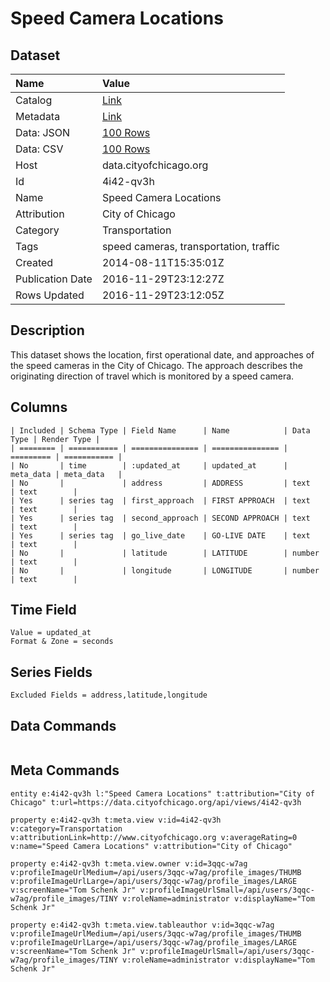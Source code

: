 # Speed Camera Locations

## Dataset

| Name | Value |
| :--- | :---- |
| Catalog | [Link](https://catalog.data.gov/dataset/speed-camera-locations-0ab34) |
| Metadata | [Link](https://data.cityofchicago.org/api/views/4i42-qv3h) |
| Data: JSON | [100 Rows](https://data.cityofchicago.org/api/views/4i42-qv3h/rows.json?max_rows=100) |
| Data: CSV | [100 Rows](https://data.cityofchicago.org/api/views/4i42-qv3h/rows.csv?max_rows=100) |
| Host | data.cityofchicago.org |
| Id | 4i42-qv3h |
| Name | Speed Camera Locations |
| Attribution | City of Chicago |
| Category | Transportation |
| Tags | speed cameras, transportation, traffic |
| Created | 2014-08-11T15:35:01Z |
| Publication Date | 2016-11-29T23:12:27Z |
| Rows Updated | 2016-11-29T23:12:05Z |

## Description

This dataset shows the location, first operational date, and approaches of the speed cameras in the City of Chicago. The approach describes the originating direction of travel which is monitored by a speed camera.

## Columns

```ls
| Included | Schema Type | Field Name      | Name            | Data Type | Render Type |
| ======== | =========== | =============== | =============== | ========= | =========== |
| No       | time        | :updated_at     | updated_at      | meta_data | meta_data   |
| No       |             | address         | ADDRESS         | text      | text        |
| Yes      | series tag  | first_approach  | FIRST APPROACH  | text      | text        |
| Yes      | series tag  | second_approach | SECOND APPROACH | text      | text        |
| Yes      | series tag  | go_live_date    | GO-LIVE DATE    | text      | text        |
| No       |             | latitude        | LATITUDE        | number    | text        |
| No       |             | longitude       | LONGITUDE       | number    | text        |
```

## Time Field

```ls
Value = updated_at
Format & Zone = seconds
```

## Series Fields

```ls
Excluded Fields = address,latitude,longitude
```

## Data Commands

```ls
```

## Meta Commands

```ls
entity e:4i42-qv3h l:"Speed Camera Locations" t:attribution="City of Chicago" t:url=https://data.cityofchicago.org/api/views/4i42-qv3h

property e:4i42-qv3h t:meta.view v:id=4i42-qv3h v:category=Transportation v:attributionLink=http://www.cityofchicago.org v:averageRating=0 v:name="Speed Camera Locations" v:attribution="City of Chicago"

property e:4i42-qv3h t:meta.view.owner v:id=3qqc-w7ag v:profileImageUrlMedium=/api/users/3qqc-w7ag/profile_images/THUMB v:profileImageUrlLarge=/api/users/3qqc-w7ag/profile_images/LARGE v:screenName="Tom Schenk Jr" v:profileImageUrlSmall=/api/users/3qqc-w7ag/profile_images/TINY v:roleName=administrator v:displayName="Tom Schenk Jr"

property e:4i42-qv3h t:meta.view.tableauthor v:id=3qqc-w7ag v:profileImageUrlMedium=/api/users/3qqc-w7ag/profile_images/THUMB v:profileImageUrlLarge=/api/users/3qqc-w7ag/profile_images/LARGE v:screenName="Tom Schenk Jr" v:profileImageUrlSmall=/api/users/3qqc-w7ag/profile_images/TINY v:roleName=administrator v:displayName="Tom Schenk Jr"
```